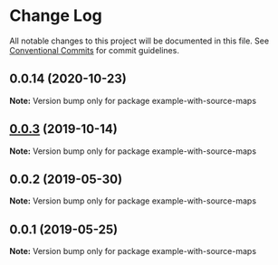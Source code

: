 # Change Log

All notable changes to this project will be documented in this file.
See [Conventional Commits](https://conventionalcommits.org) for commit guidelines.

## 0.0.14 (2020-10-23)

**Note:** Version bump only for package example-with-source-maps





## [0.0.3](https://github.com/error-reporter/bexer/compare/example-with-source-maps@0.0.2...example-with-source-maps@0.0.3) (2019-10-14)

**Note:** Version bump only for package example-with-source-maps





## 0.0.2 (2019-05-30)

**Note:** Version bump only for package example-with-source-maps





## 0.0.1 (2019-05-25)

**Note:** Version bump only for package example-with-source-maps
